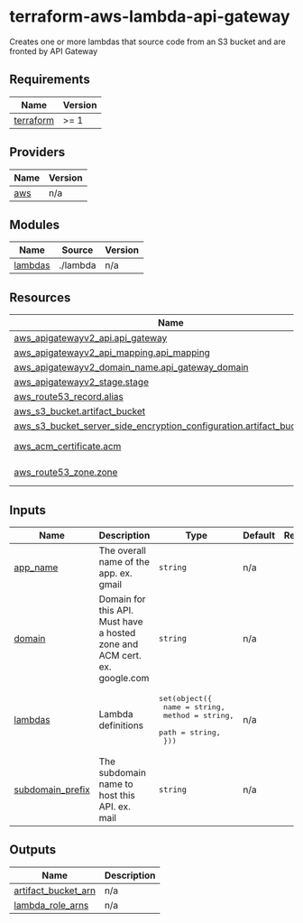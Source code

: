 # terraform-aws-lambda-api-gateway
Creates one or more lambdas that source code from an S3 bucket and are fronted by API Gateway

<!-- BEGIN_TF_DOCS -->
## Requirements

| Name | Version |
|------|---------|
| <a name="requirement_terraform"></a> [terraform](#requirement\_terraform) | >= 1 |

## Providers

| Name | Version |
|------|---------|
| <a name="provider_aws"></a> [aws](#provider\_aws) | n/a |

## Modules

| Name | Source | Version |
|------|--------|---------|
| <a name="module_lambdas"></a> [lambdas](#module\_lambdas) | ./lambda | n/a |

## Resources

| Name | Type |
|------|------|
| [aws_apigatewayv2_api.api_gateway](https://registry.terraform.io/providers/hashicorp/aws/latest/docs/resources/apigatewayv2_api) | resource |
| [aws_apigatewayv2_api_mapping.api_mapping](https://registry.terraform.io/providers/hashicorp/aws/latest/docs/resources/apigatewayv2_api_mapping) | resource |
| [aws_apigatewayv2_domain_name.api_gateway_domain](https://registry.terraform.io/providers/hashicorp/aws/latest/docs/resources/apigatewayv2_domain_name) | resource |
| [aws_apigatewayv2_stage.stage](https://registry.terraform.io/providers/hashicorp/aws/latest/docs/resources/apigatewayv2_stage) | resource |
| [aws_route53_record.alias](https://registry.terraform.io/providers/hashicorp/aws/latest/docs/resources/route53_record) | resource |
| [aws_s3_bucket.artifact_bucket](https://registry.terraform.io/providers/hashicorp/aws/latest/docs/resources/s3_bucket) | resource |
| [aws_s3_bucket_server_side_encryption_configuration.artifact_bucket_sse](https://registry.terraform.io/providers/hashicorp/aws/latest/docs/resources/s3_bucket_server_side_encryption_configuration) | resource |
| [aws_acm_certificate.acm](https://registry.terraform.io/providers/hashicorp/aws/latest/docs/data-sources/acm_certificate) | data source |
| [aws_route53_zone.zone](https://registry.terraform.io/providers/hashicorp/aws/latest/docs/data-sources/route53_zone) | data source |

## Inputs

| Name | Description | Type | Default | Required |
|------|-------------|------|---------|:--------:|
| <a name="input_app_name"></a> [app\_name](#input\_app\_name) | The overall name of the app. ex. gmail | `string` | n/a | yes |
| <a name="input_domain"></a> [domain](#input\_domain) | Domain for this API. Must have a hosted zone and ACM cert. ex. google.com | `string` | n/a | yes |
| <a name="input_lambdas"></a> [lambdas](#input\_lambdas) | Lambda definitions | <pre>set(object({<br/>    name   = string,<br/>    method = string,<br/>    path   = string,<br/>  }))</pre> | n/a | yes |
| <a name="input_subdomain_prefix"></a> [subdomain\_prefix](#input\_subdomain\_prefix) | The subdomain name to host this API. ex. mail | `string` | n/a | yes |

## Outputs

| Name | Description |
|------|-------------|
| <a name="output_artifact_bucket_arn"></a> [artifact\_bucket\_arn](#output\_artifact\_bucket\_arn) | n/a |
| <a name="output_lambda_role_arns"></a> [lambda\_role\_arns](#output\_lambda\_role\_arns) | n/a |
<!-- END_TF_DOCS -->